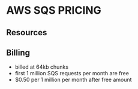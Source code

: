 # AWS SQS PRICING

## Resources

## Billing

- billed at 64kb chunks
- first 1 million SQS requests per month are free
- \$0.50 per 1 million per month after free amount
